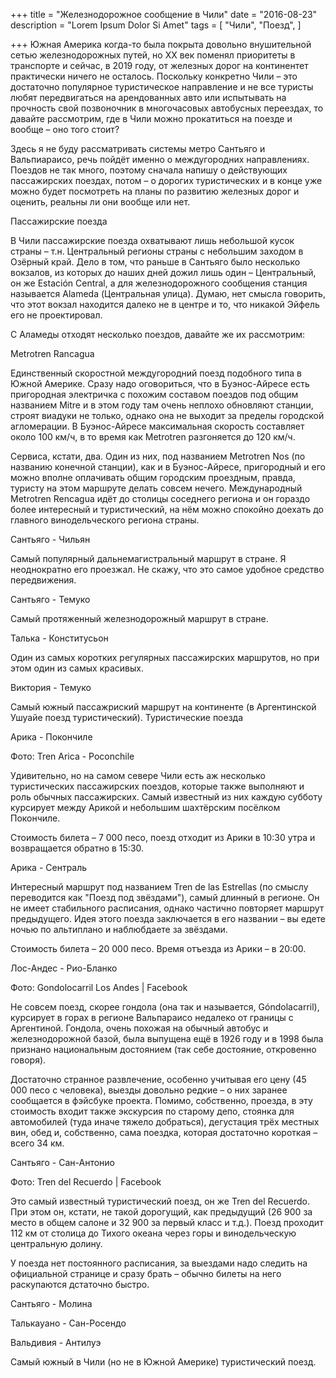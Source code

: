 +++
title = "Железнодорожное сообщение в Чили"
date = "2016-08-23"
description = "Lorem Ipsum Dolor Si Amet"
tags = [
    "Чили",
    "Поезд",
]

+++
Южная Америка когда-то была покрыта довольно внушительной сетью железнодорожных путей, но ХХ век поменял приоритеты в транспорте и сейчас, в 2019 году, от железных дорог на континентет практически ничего не осталось. Поскольку конкретно Чили – это достаточно популярное туристическое направление и не все туристы любят передвигаться на арендованных авто или испытывать на прочность свой позвоночник в многочасовых автобусных переездах, то давайте рассмотрим, где в Чили можно прокатиться на поезде и вообще – оно того стоит?

Здесь я не буду рассматривать системы метро Сантьяго и Вальпиараисо, речь пойдёт именно о междугородних направлениях. Поездов не так много, поэтому сначала напишу о действующих пассажирских поездах, потом – о дорогих туристических и в конце уже можно будет посмотреть на планы по развитию железных дорог и оценить, реальны ли они вообще или нет.

Пассажирские поезда

В Чили пассажирские поезда охватывают лишь небольшой кусок страны – т.н. Центральный регионы страны с небольшим заходом в Озёрный край. Дело в том, что раньше в Сантьяго было несколько вокзалов, из которых до наших дней дожил лишь один – Центральный, он же Estación Central, а для железнодорожного сообщения станция называется Alameda (Центральная улица). Думаю, нет смысла говорить, что этот вокзал находится далеко не в центре и то, что никакой Эйфель его не проектировал.

С Аламеды отходят несколько поездов, давайте же их рассмотрим:

Metrotren Rancagua

Единственный скоростной междугородний поезд подобного типа в Южной Америке. Сразу надо оговориться, что в Буэнос-Айресе есть пригородная электричка с похожим составом поездов под общим названием Mitre и в этом году там очень неплохо обновляют станции, строят виадуки не только, однако она не выходит за пределы городской агломерации. В Буэнос-Айресе максимальная скорость составляет около 100 км/ч, в то время как Metrotren разгоняется до 120 км/ч.

Сервиса, кстати, два. Один из них, под названием Metrotren Nos (по названию конечной станции), как и в Буэнос-Айресе, пригородный и его можно вполне оплачивать общим городским проездным, правда, туристу на этом маршруте делать совсем нечего. Международный Metrotren Rencagua идёт до столицы соседнего региона и он гораздо более интересный и туристический, на нём можно спокойно доехать до главного винодельческого региона страны.

Сантьяго - Чильян

Самый популярный дальнемагистральный маршрут в стране. Я неоднократно его проезжал. Не скажу, что это самое удобное средство передвижения.

Сантьяго - Темуко

Самый протяженный железнодорожный маршрут в стране.

Талька - Конститусьон



Один из самых коротких регулярных пассажирских маршрутов, но при этом один из самых красивых.

Виктория - Темуко

Самый южный пассажриский маршрут на континенте (в Аргентинской Ушуайе поезд туристический).
Туристические поезда

Арика - Покончиле


Фото: Tren Arica - Poconchile

Удивительно, но на самом севере Чили есть аж несколько туристических пассажирских поездов, которые также выполняют и роль обычных пассажирских. Самый известный из них каждую субботу курсирует между Арикой и небольшим шахтёрским посёлком Покончиле.

Стоимость билета – 7 000 песо, поезд отходит из Арики в 10:30 утра и возвращается обратно в 15:30.

Арика - Сентраль



Интересный маршрут под названием Tren de las Estrellas (по смыслу переводится как "Поезд под звёздами"), самый длинный в регионе. Он не имеет стабильного расписания, однако частично повторяет маршрут предыдущего. Идея этого поезда заключается в его названии – вы едете ночью по альтиплано и наблюбдаете за звёздами.

Стоимость билета – 20 000 песо. Время отъезда из Арики – в 20:00.

Лос-Андес - Рио-Бланко


Фото: Gondolocarril Los Andes | Facebook

Не совсем поезд, скорее гондола (она так и называется, Góndolacarril), курсирует в горах в регионе Вальпараисо недалеко от границы с Аргентиной. Гондола, очень похожая на обычный автобус и железнодорожной базой, была выпущена ещё в 1926 году и в 1998 была признано национальным достоянием (так себе достояние, откровенно говоря).

Достаточно странное развлечение, особенно учитывая его цену (45 000 песо с человека), выезды довольно редкие – о них заранее сообщается в фэйсбуке проекта. Помимо, собственно, проезда, в эту стоимость входит также экскурсия по старому депо, стоянка для автомобилей (туда иначе тяжело добраться), дегустация трёх местных вин, обед и, собственно, сама поездка, которая достаточно короткая – всего 34 км.

Сантьяго - Сан-Антонио


Фото: Tren del Recuerdo | Facebook

Это самый известный туристический поезд, он же Tren del Recuerdo. При этом он, кстати, не такой дорогущий, как предыдущий (26 900 за место в общем салоне и 32 900 за первый класс и т.д.). Поезд проходит 112 км от столица до Тихого океана через горы и винодельческую центральную долину.

У поезда нет постоянного расписания, за выездами надо следить на официальной странице и сразу брать – обычно билеты на него раскупаются дстаточно быстро.

Сантьяго - Молина

Талькауано - Сан-Росендо

Вальдивия - Антилуэ

Самый южный в Чили (но не в Южной Америке) туристический поезд.
